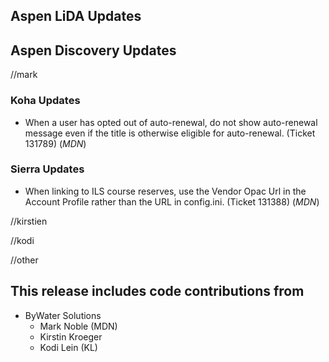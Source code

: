 ## Aspen LiDA Updates

## Aspen Discovery Updates
//mark
### Koha Updates
- When a user has opted out of auto-renewal, do not show auto-renewal message even if the title is otherwise eligible for auto-renewal.  (Ticket 131789) (*MDN*)

### Sierra Updates
- When linking to ILS course reserves, use the Vendor Opac Url in the Account Profile rather than the URL in config.ini. (Ticket 131388) (*MDN*)

//kirstien

//kodi


//other


## This release includes code contributions from
- ByWater Solutions
  - Mark Noble (MDN)
  - Kirstin Kroeger
  - Kodi Lein (KL)
